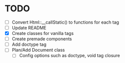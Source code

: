 # TODO

- [ ] Convert Html::__callStatic() to functions for each tag
- [ ] Update README
- [x] Create classes for vanilla tags
- [ ] Create premade components
- [ ] Add doctype tag
- [ ] Plan/Add Document class
  - [ ] Config options such as doctype, void tag closure